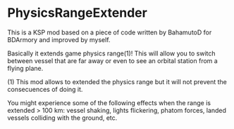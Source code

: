 # PhysicsRangeExtender
This is a KSP mod based on a piece of code written by BahamutoD for BDArmory and improved by myself.

Basically it extends game physics range(1)! This will allow you to switch between vessel that are far away or even to see an orbital station from a flying plane.

(1) This mod allows to extended the physics range but it will not prevent the consecuences of doing it.

You might experience some of the following effects when the range is extended > 100 km: vessel shaking, lights flickering, phatom forces, landed vessels colliding with the ground, etc.
